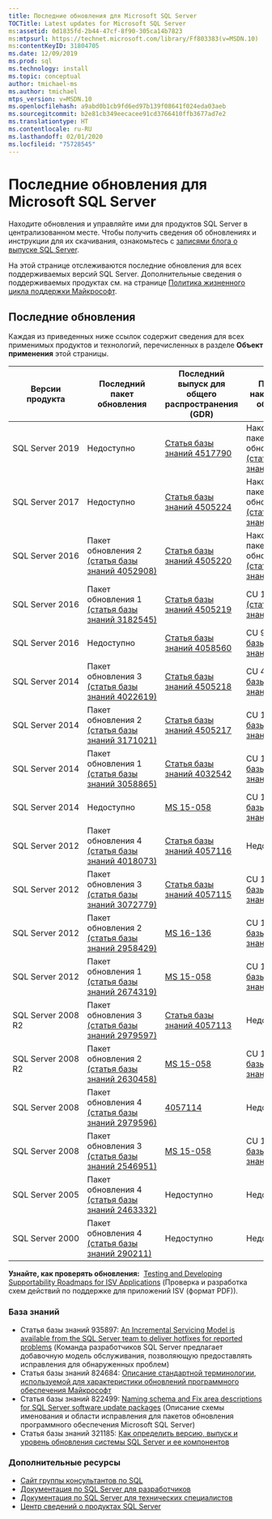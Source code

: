 ```yaml
---
title: Последние обновления для Microsoft SQL Server
TOCTitle: Latest updates for Microsoft SQL Server
ms:assetid: 0d1835fd-2b44-47cf-8f90-305ca14b7823
ms:mtpsurl: https://technet.microsoft.com/library/Ff803383(v=MSDN.10)
ms:contentKeyID: 31804705
ms.date: 12/09/2019
ms.prod: sql
ms.technology: install
ms.topic: conceptual
author: tmichael-ms
ms.author: tmichael
mtps_version: v=MSDN.10
ms.openlocfilehash: a9abd0b1cb9fd6ed97b139f08641f024eda03aeb
ms.sourcegitcommit: b2e81cb349eecacee91cd3766410ffb3677ad7e2
ms.translationtype: HT
ms.contentlocale: ru-RU
ms.lasthandoff: 02/01/2020
ms.locfileid: "75728545"
---
```

# <a name="latest-updates-for-microsoft-sql-server"></a>Последние обновления для Microsoft SQL Server

Находите обновления и управляйте ими для продуктов SQL Server в централизованном месте. Чтобы получить сведения об обновлениях и инструкции для их скачивания, ознакомьтесь с [записями блога о выпуске SQL Server](https://aka.ms/sqlreleases).

На этой странице отслеживаются последние обновления для всех поддерживаемых версий SQL Server. Дополнительные сведения о поддерживаемых продуктах см. на странице [Политика жизненного цикла поддержки Майкрософт](https://support.microsoft.com/lifecycle/).

## <a name="latest-updates"></a>Последние обновления

Каждая из приведенных ниже ссылок содержит сведения для всех применимых продуктов и технологий, перечисленных в разделе **Объект применения** этой страницы.

|Версии продукта   | Последний пакет обновления |  Последний выпуск для общего распространения (GDR) | Последнее накопительное обновление | Дата выпуска накопительного обновления (CU) | Общие рекомендации  |
|--|--|--|--|--|--|
|SQL Server 2019|Недоступно|[Статья базы знаний 4517790](https://support.microsoft.com/help/4517790)|Накопительный пакет обновления 1 [(статья базы знаний 4527376)](https://support.microsoft.com/help/4527376)|07.01.2019|[Установка SQL Server 2019](https://docs.microsoft.com/sql/database-engine/install-windows/installation-for-sql-server)|
|SQL Server 2017|Недоступно|[Статья базы знаний 4505224](https://support.microsoft.com/help/4505224)|Накопительный пакет обновления 18 [(статья базы знаний 4527377)](https://support.microsoft.com/help/4527377)|09.12.2019|[Установка SQL Server 2017](https://docs.microsoft.com/sql/database-engine/install-windows/installation-for-sql-server)|
|SQL Server 2016|Пакет обновления 2 [(статья базы знаний 4052908)](https://support.microsoft.com/help/4052908)|[Статья базы знаний 4505220](https://support.microsoft.com/help/4505220)|Накопительный пакет обновления 11 [(статья базы знаний 4527378)](https://support.microsoft.com/kb/4527378)|09.12.2019|[Установка SQL Server 2016](https://technet.microsoft.com/library/bb500469.aspx)|
|SQL Server 2016|Пакет обновления 1 [(статья базы знаний 3182545)](https://support.microsoft.com/help/3182545/sql-server-2016-service-pack-1-release-information)|[Статья базы знаний 4505219](https://support.microsoft.com/help/4505219)|CU 15 + GDR [(статья базы знаний 4505221)](https://support.microsoft.com/help/4505221)|09.07.2019|[Установка SQL Server 2016](https://technet.microsoft.com/library/bb500469.aspx)|
|SQL Server 2016|Недоступно|[Статья базы знаний 4058560](https://support.microsoft.com/help/4058560)|CU 9 [(статья базы знаний 4058559)](https://support.microsoft.com/help/4058559)|22.11.2017|[Установка SQL Server 2016](https://technet.microsoft.com/library/bb500469.aspx)|
|SQL Server 2014|Пакет обновления 3 [(статья базы знаний 4022619)](https://support.microsoft.com/kb/4022619)|[Статья базы знаний 4505218](https://support.microsoft.com/help/4505218)|CU 4 [(статья базы знаний 4500181)](https://support.microsoft.com/kb/4500181)|29.07.2019|[Установка SQL Server 2014](https://technet.microsoft.com/library/cc281837(v=sql.120).aspx)|
|SQL Server 2014|Пакет обновления 2 [(статья базы знаний 3171021)](https://support.microsoft.com/kb/3171021)|[Статья базы знаний 4505217](https://support.microsoft.com/help/4505217)|CU 18 [(статья базы знаний 4500180)](https://support.microsoft.com/kb/4500180)|29.07.2019|[Установка SQL Server 2014](https://technet.microsoft.com/library/cc281837(v=sql.120).aspx)|
|SQL Server 2014|Пакет обновления 1 [(статья базы знаний 3058865)](https://support.microsoft.com/kb/3058865)|[Статья базы знаний 4032542](https://support.microsoft.com/help/4032542/description-of-the-security-update-for-sql-server-2014-service-pack-1) |CU 13 [(статья базы знаний 4019099)](https://support.microsoft.com/help/4019099)|08.08.2017|[Установка SQL Server 2014](https://technet.microsoft.com/library/cc281837(v=sql.120).aspx)|
|SQL Server 2014|Недоступно|[MS 15-058](https://technet.microsoft.com/library/security/ms15-058.aspx)|CU 14 [(статья базы знаний 3158271)](https://support.microsoft.com/kb/3158271)|20.06.2016|[Установка SQL Server 2014](https://technet.microsoft.com/library/cc281837(v=sql.120).aspx)|
|SQL Server 2012|Пакет обновления 4 [(статья базы знаний 4018073)](https://support.microsoft.com/help/4018073/sql-server-2012-service-pack-4-release-information)  |[Статья базы знаний 4057116](https://support.microsoft.com/help/4057116)|Недоступно|Недоступно|[Установка SQL Server 2012](https://technet.microsoft.com/library/cc281837(v=sql.110).aspx)|
|SQL Server 2012|Пакет обновления 3 [(статья базы знаний 3072779)](https://support.microsoft.com/help/3072779/sql-server-2012-service-pack-3-release-information)  |[Статья базы знаний 4057115](https://support.microsoft.com/help/4057115)|CU 10 [(статья базы знаний 4057121)](https://support.microsoft.com/help/4057121)|08.08.2017|[Установка SQL Server 2012](https://technet.microsoft.com/library/cc281837(v=sql.110).aspx)|
|SQL Server 2012|Пакет обновления 2 [(статья базы знаний 2958429)](https://support.microsoft.com/kb/2958429)|[MS 16-136](https://technet.microsoft.com/library/security/ms16-136.aspx)|CU 16 [(статья базы знаний 3205054)](https://support.microsoft.com/help/3205054/cumulative-update-16-for-sql-server-2012-sp2) |18.01.2017|[Установка SQL Server 2012](https://technet.microsoft.com/library/cc281837(v=sql.110).aspx)|
|SQL Server 2012|Пакет обновления 1 [(статья базы знаний 2674319)](https://support.microsoft.com/kb/2674319)|[MS 15-058](https://technet.microsoft.com/library/security/ms15-058.aspx)|CU 16 [(статья базы знаний 3052476)](https://support.microsoft.com/kb/3052476)|18.05.2015|[Установка SQL Server 2012](https://technet.microsoft.com/library/cc281837(v=sql.110).aspx)|
|SQL Server 2008 R2 |Пакет обновления 3 [(статья базы знаний 2979597)](https://support.microsoft.com/kb/2979597)|[Статья базы знаний 4057113](https://support.microsoft.com/help/4057113/security-update-for-vulnerabilities-in-sql-server)|Недоступно|Недоступно|[Установка SQL Server 2008 R2 с пакетом обновления 3](https://www.microsoft.com/download/details.aspx?id=44271)|
|SQL Server 2008 R2 |Пакет обновления 2 [(статья базы знаний 2630458)](https://support.microsoft.com/kb/2630458)|[MS 15-058](https://technet.microsoft.com/library/security/ms15-058.aspx)|CU 13 [(статья базы знаний 2967540)](https://support.microsoft.com/kb/2967540)|30.06.2014|[Установка SQL Server 2008 R2 с пакетом обновления 2](https://www.microsoft.com/download/details.aspx?id=30437)|
|SQL Server 2008 |Пакет обновления 4 [(статья базы знаний 2979596)](https://support.microsoft.com/kb/2979596)|[4057114](https://support.microsoft.com/help/4057114/security-update-for-vulnerabilities-in-sql-server)|Недоступно|Недоступно|[Обслуживание SQL Server 2008](https://technet.microsoft.com/library/dd638062(sql.100).aspx)|
|SQL Server 2008|Пакет обновления 3 [(статья базы знаний 2546951)](https://support.microsoft.com/kb/2546951)|[MS 15-058](https://technet.microsoft.com/library/security/ms15-058.aspx)|CU 17 [(статья базы знаний 2958696)](https://support.microsoft.com/kb/2958696)|19.05.2014|[Обслуживание SQL Server 2008](https://technet.microsoft.com/library/dd638062(sql.100).aspx)|
|SQL Server 2005 |Пакет обновления 4 [(статья базы знаний 2463332)](https://support.microsoft.com/kb/2463332)|Недоступно|Недоступно|Недоступно|[Установка SQL Server 2005](https://msdn.microsoft.com/library/ms143516(sql.90).aspx)|
|SQL Server 2000|Пакет обновления 4 [(статья базы знаний 290211)](https://support.microsoft.com/kb/290211)|Недоступно|Недоступно|Недоступно|[Установка SQL Server 2000](https://technet.microsoft.com/library/aa197941(sql.80).aspx)|

**Узнайте, как проверять обновления:**  [Testing and Developing Supportability Roadmaps for ISV Applications](https://msdnshared.blob.core.windows.net/media/TNBlogsFS/prod.evol.blogs.technet.com/CommunityServer.Blogs.Components.WeblogFiles/00/00/00/85/48/Files/0827.Testing%20And%20Developing%20Supportability%20Roadmaps%20for%20ISV%20Applications.pdf) (Проверка и разработка схем действий по поддержке для приложений ISV (формат PDF)).

### <a name="knowledge-base"></a>База знаний

  - Статья базы знаний 935897: [An Incremental Servicing Model is available from the SQL Server team to deliver hotfixes for reported problems](https://support.microsoft.com/kb/935897) (Команда разработчиков SQL Server предлагает добавочную модель обслуживания, позволяющую предоставлять исправления для обнаруженных проблем)
  - Статья базы знаний 824684: [Описание стандартной терминологии, используемой для характеристики обновлений программного обеспечения Майкрософт](https://support.microsoft.com/kb/824684)
  - Статья базы знаний 822499: [Naming schema and Fix area descriptions for SQL Server software update packages](https://support.microsoft.com/kb/822499) (Описание схемы именования и области исправления для пакетов обновления программного обеспечения Microsoft SQL Server)
  - Статья базы знаний 321185: [Как определить версию, выпуск и уровень обновления системы SQL Server и ее компонентов](https://support.microsoft.com/kb/321185)

### <a name="additional-resources"></a>Дополнительные ресурсы

  - [Сайт группы консультантов по SQL](https://blogs.msdn.microsoft.com/sqlcat/)
  - [Документация по SQL Server для разработчиков](https://msdn.microsoft.com/sqlserver/default.aspx)
  - [Документация по SQL Server для технических специалистов](https://technet.microsoft.com/sqlserver/default.aspx)
  - [Центр сведений о продуктах SQL Server](https://www.microsoft.com/sqlserver/default.aspx)
